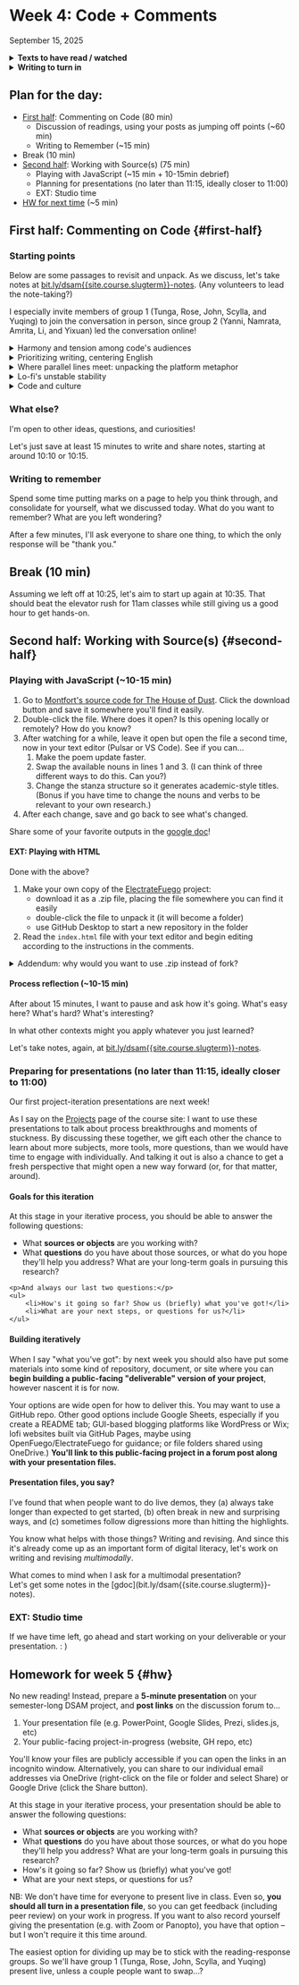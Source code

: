 
# Week 4: Code + Comments
<span class="date">September 15, 2025</span>

<section class="prereqs">
    <details><summary><strong>Texts to have read / watched</strong></summary>
        <ul>
          <li>Section 1 of Ford, Paul. <em>What Is Code? If You Don’t Know, You Need to Read This</em>, Bloomberg.com, <a href="http://www.bloomberg.com/graphics/2015-paul-ford-what-is-code/">http://www.bloomberg.com/graphics/2015-paul-ford-what-is-code/</a>.</li>
          <li>Vee, Annette. “Introduction: Computer Programming as Literacy.” <em>Coding Literacy</em>, MIT Press, 2017, pp. 1–42, <a href="https://doi.org/10.7551/mitpress/10655.003.0003">https://doi.org/10.7551/mitpress/10655.003.0003</a>.  <a href="https://direct-mit-edu.pitt.idm.oclc.org/books/monograph/3543/Coding-LiteracyHow-Computer-Programming-Is">(Pitt library link)</a>.</li>
          <li>Bertram, Lillian-Yvonne, <a href="https://www.lillianyvonnebertram.com/">https://www.lillianyvonnebertram.com/</a>. Read around in Projects, especially “Forever Gwen Brooks,” “Syncopated Star,” and “I dream of creating an intelligent machine”, then view page source.</li>
          <li>Whalen, Zach. “Any Means Necessary to Refuse Erasure by Algorithm: Lillian-Yvonne Bertram’s Travesty Generator.” <em>Digital Humanities Quarterly</em>, vol. 017, no. 2, July 2023, <a href="https://digitalhumanities.org:8081/dhq/vol/17/2/000707/000707.html">https://digitalhumanities.org:8081/dhq/vol/17/2/000707/000707.html</a>.</li>
          <li>Montfort, Nick, Patsy Baudoin, John Bell, Ian Bogost, Jeremy Douglass, Mark C Marino, Michael Mateas, Casey Reas, Mark Sample, and Noah Vawter. “10: Introduction.” <em>10 PRINT CHR$(205.5+RND(1)); : GOTO 10</em>, The MIT Press, 2012, pp. 1–17. direct.mit.edu, <a href="https://doi.org/10.7551/mitpress/9040.001.0001">https://doi.org/10.7551/mitpress/9040.001.0001</a>.</li>
          <li>Montfort, Nick. “Appendix A: Why Program?” <em>Exploratory Programming for the Arts and Humanities</em>, 2nd ed., The MIT Press, 2021, pp. 319–330, <a href="https://mitpress.ublish.com/ebook/epah2e-preview/12629/319">https://mitpress.ublish.com/ebook/epah2e-preview/12629/319</a>.</li>
        </ul>
    </details>
    <details><summary><strong>Writing to turn in</strong></summary>
        <ul>
            <li>a <a href="{{site.repo_url}}/discussions/3">reading response post</a> to the discussion forum, if you're in <dfn title="Yanni, Namrata, Amrita, Yixuan, and Li">group 2</dfn></li>
            <!-- Group 1: Tunga, Rose, John, Scylla, and Yuqing
            Group 2: Yanni, Namrata, Amrita, Yixuan, and Li -->
        </ul>
    </details>
</section>

## Plan for the day:

* [First half](#first-half): Commenting on Code (80 min)
    - Discussion of readings, using your posts as jumping off points (~60 min)
    - Writing to Remember (~15 min)
* Break (10 min)
* [Second half](#second-half): Working with Source(s) (75 min)
    - Playing with JavaScript (~15 min + 10-15min debrief)<!-- hacking a poetry generator -->
    - Planning for presentations (no later than 11:15, ideally closer to 11:00) <!-- what I'm looking for next week -->
    - EXT: Studio time
* [HW for next time](#hw) (~5 min)



## First half: Commenting on Code {#first-half}

### Starting points
Below are some passages to revisit and unpack. As we discuss, let's take notes at [bit.ly/dsam{{site.course.slugterm}}-notes](https://bit.ly/dsam{{site.course.slugterm}}-notes?tab=t.0#heading=h.mx9ex9vana41). (Any volunteers to lead the note-taking?)

I especially invite members of group 1 (Tunga, Rose, John, Scylla, and Yuqing) to join the conversation in person, since group 2 (Yanni, Namrata, Amrita, Li, and Yixuan) led the conversation online!

<details><summary>Harmony and tension among code's audiences</summary>
    <p>Namrata brings us this passage from Zach Whalen's piece on <em>Travesty Generator</em>: </p>
        <blockquote>In examples of poetry generated by code, poetry written as code, and code that generates poetry, it is less useful to think of a tension between the code as text and the code as preamble to its processes and more productive to consider the imbrication of those surfaces.</blockquote>
    <p>She asks: "I was wondering what the differences between the three would entail? What can each tell us about the relationship between code and language? Or is that not really important as stated?"</p>
    <p>This feels like a worthwhile, if tricky, concept to unpack! Who would like to begin parsing it out?</p>
</details>

<details><summary>Prioritizing writing, centering English</summary>
    <p>Both Namrata and Amrita draw our attention to the way Vee's introduction to (of?) <em>Coding Literacy</em> centers <strong>writing</strong> and its impact on society. Namrata notes that Vee's "understanding of language is based on a western notion of something which can be written and read, rather than oral"; Amrita likewise suggests that "the argument of coding as literacy [...] ignores the accessibility issues from the Western progress-oriented worldview that often marginalises other ways of knowing and universalizes a <em>type</em> of literacy, assuming that it is a requirement for the present world" (emphasis added; please tell me if I misread your intended emphasis?). Both invoke colonial histories and impositions, asking who gets to decide what is or is not infrastructural.</p>
    <p>These are good observations and questions! I want to bring this back to the text to help us understand where we're arguing against Vee and where we might be arguing alongside her. Let's look at pages 27-28:</p>
        <blockquote>
            <p>Given that any definition of literacy is one motivated by what it can illuminate, here’s the one I use in this book: <em>Literacy is a widely held, socially useful and valued set of practices with infrastructural communication technologies.</em> This definition takes into account the current consensus in literacy studies that literacy is a combination of individual communication skills, a material system, and the social situation in which it is inevitably embedded. It also assumes that literacy refers to something like <em>mass</em> literacy; that is, a skill can do all of the things literacy does, but if it’s not being practiced by a wider variety of people, I don’t think of it as literacy. Literacy according to this book has both functional and rhetorical components—what makes it both “socially useful and valued.” Literacy reflects <em>real</em> knowledge requirements (its functional component) as well as the <em>perception</em> of what kind of knowledge is required to get around in society (its rhetorical component). These components are entangled: what people perceive as literacy affects not only its social value but also its social utility. In other words, if a skill is believed to be more useful, it is more useful, in part because of the social cachet accorded to it.</p>

            <p>A focus on an “infrastructural communication technology” is meant to draw attention to literacies connected to power and to differentiate them from other useful skills. Susan Leigh Star describes “infrastructure” as a comprehensive, societally embedded, structural standard that is largely transparent to insiders. [...] To become more widely held and useful and valued, the practices of writing and programming both had to be done with technologies that were infrastructural and thus suited for more people to use: not too expensive, unwieldy, or prone to break down.</p>
        </blockquote>
    <p>Where does this definition single out writing, and where is it flexible enough to go beyond it? What kinds of orality does it include or exclude?</p>
    <details><summary>Raising the stakes</summary>
    <p>If we want to get into the moralizing tone of calling something or someone <em>illiterate</em>, I'd jump us back to the beginning, on pp 1-2:</p>
        <blockquote>This heritage of moral goodness persists in public debates about reading and writing, which is especially apparent in the periodic waves of moral panic observed in articles about education and illiteracy. Typified by an infamous 1975 article in <em>Newsweek</em>, “Why Johnny Can’t Write,” these fears of failing schools and of generations of illiterates signaling the downfall of society have been around since at least the late nineteenth century. However, literacy research indicates that literacy rates in the United States aren’t falling; rather, what we consider literacy is changing.</blockquote>
    </details>
</details>

<details><summary>Where parallel lines meet: unpacking the platform metaphor</summary>
    <p>Yixuan points us to this passage from Annette Vee:</p>
    <blockquote>
        Programming is a literacy we can build other activities and knowledge on, as we have done with reading and writing in human languages. Because of its affordances for information creation, organization, and dissemination, the practice of programming bears other significant similarities to reading and writing. Programming and writing are both socially inflected by the contexts in which they are learned and circulated and are materially shaped by the technologies that support and distribute them. (3-4)
    </blockquote>
    <p>Yixuan also highlights that "writing was once a skill reserved for elites but eventually became a basic competency for everyone." Given the other parallels between writing and coding, she writes (paraphrasing Vee?) "perhaps programming is following a similar path." If so, "does that mean the humanities also have a responsibility to incorporate programming into their core training? Or can it remain an auxiliary skill?"</p>
    <p>To begin answering Yixuan's question here, I'd like to press on where the parallels lie, especially in writing or programming's status as <em>platforms</em>: Is programming the equivalent of handwriting? Typing? Fixing a typewriter? Operating a printing press? A publishing house? On the other side of things, what kind of reading knowledge counts as "literate"? How much writing must one do to be able to read sufficiently? (And of course it might change...)</p>

    <details><summary>EXT: another practical metaphor</summary>
        <p>John suggests that computer literacy is more "like understanding how your car works. I think everyone should know what a clutch does, if you have a manual transmission [...] likewise, everyone who touches a keyboard should know the components inside a computer, such as a Central Processing Unit and disk storage (be it magnetic or solid-state). A civilian need not know what an Application Programming Interface is."</p>
        <p>Are we in Digital Studies and Methods "civilians" in this sense? Should someone whose transcript includes DSAM, whether as a certificate or as a course, know what an API is?</p>
    </details>

    <p>As a follow-up, Yixuan also asks: "if code itself structures communication and cultural production, should those who write or even modify code be regarded as authors in the same sense as traditional writers?" What do you all think, in light of the discussion?</p>
</details>

<details><summary>Lo-fi's unstable stability</summary>
    <p>Yanni points out that a lot of Lillian-Yvonne Bertram's procedurally generated poetry isn't available online – even though they still link to it from their site. What remains consists of HTML, CSS, and JavaScript: the kind of standard lo-fi formats that Stolley extols as the key to digital longevity. Do we expect that the missing works were composed otherwise? Or is lo-fi not enough to keep works around? What else should we be thinking about in terms of digital preservation and access?</p>
    <p>Yanni poses the question also in terms of Risam and Gil's guidance for minimal computing: "[W]hatever Bertram was prioritizing and willing to give up has rhetorical implications for the circulation of the information they wished to spread. [...] who should think in terms of minimal computing or lo-fi production? Is there anyone we might say has to? Us as scholars? But only in our role as scholars, not when we’re creating art? What about when there is tension between these two roles and the way we view what we’re creating? Does everybody need to be taking these approaches? Or who doesn’t? Why not?"</p>
</details>

<details><summary>Code and culture</summary>
    <p>The authors of 10 PRINT, as Li points out in his post, see historical significance in every term of the code they examine, sometimes down to individual characters. But as John suggests, most of the time people writing code aren't thinking primarily of the backstory of the functions they call; they just want the practical effect of calling the function.</p>
    <p>What's the point of reading this way? Who is it for, and when is it relevant? In Li's words: "Is this method effective for you?"</p>
</details>


### What else?

I'm open to other ideas, questions, and curiosities!

Let's just save at least 15 minutes to write and share notes, starting at around 10:10 or 10:15.


### Writing to remember

<div class="alert alert-success">
    <p>Spend some time putting marks on a page to help you think through, and consolidate for yourself, what we discussed today. What do you want to remember? What are you left wondering?</p>
</div>

After a few minutes, I'll ask everyone to share one thing, to which the only response will be "thank you."


<section class="break">
    <h2>Break (10 min)</h2>
    Assuming we left off at 10:25, let's aim to start up again at 10:35. That should beat the elevator rush for 11am classes while still giving us a good hour to get hands-on.
</section>

## Second half: Working with Source(s) {#second-half}

### Playing with JavaScript (~10-15 min)

<ol>
    <li>Go to <a href="https://codeberg.org/nickmontfort/memslam/src/branch/main/the_house_of_dust.html">Montfort's source code for The House of Dust</a>. Click the download button and save it somewhere you'll find it easily.</li>
    <!-- For fun, here's [Zach Whalen's implementation](https://zachwhalen.net/pg/dust/), which spreads the scripts across several files. We can talk about why, but we don't have time today.-->
    <li>Double-click the file. Where does it open? Is this opening locally or remotely? How do you know?</li>
    <li>After watching for a while, leave it open but open the file a second time, now in your text editor (Pulsar or VS Code). See if you can... <ol class="lalpha">
        <li>Make the poem update faster.</li>
        <li>Swap the available nouns in lines 1 and 3. (I can think of three different ways to do this. Can you?)</li>
        <li>Change the stanza structure so it generates academic-style titles. (Bonus if you have time to change the nouns and verbs to be relevant to your own research.)</li>
    </ol></li>
    <li>After each change, save and go back to see what's changed.</li>
</ol>

Share some of your favorite outputs in the [google doc](bit.ly/dsam{{site.course.slugterm}}-notes)!

#### EXT: Playing with HTML
Done with the above?

1. Make your own copy of the [ElectrateFuego](https://github.com/benmiller314/Electrate-Fuego) project:
    * download it as a .zip file, placing the file somewhere you can find it easily
    * double-click the file to unpack it (it will become a folder)
    * use GitHub Desktop to start a new repository in the folder
2. Read the `index.html` file with your text editor and begin editing according to the instructions in the comments.

<details><summary>Addendum: why would you want to use .zip instead of fork?</summary>
    <p>Last week, I told you that for a given public repository, we can...</p>

    <ul>
        <li><dfn>fork</dfn> it, creating a linked copy we control</li>
        <li><dfn>clone</dfn> it, downloading the full contents and all the file history</li>
        <li>or just <em>download</em> the contents as a <code>.zip</code> archive. This strips out the history, but means we could also start over clean in an unlinked repo if we want.</li>
    </ul>

    <p>Fork is great if you want to keep receiving updates from other developers: you'll be alerted when you're "behind the upstream repo." But one reason you might want to use the zip download instead is that GitHub assumes forks are meant to contribute to the "upstream" project – and therefore <em>bills all file storage to the root project's owner</em>. If you're actually working on your own, .zip lets you use the project as a template without assuming you want to maintain a shared history.</p>

    <div class="panel panel-warning alert alert-warning">
    <div class="panel-body alert-body">
        To avoid having all your large files stacking on top of each other and hitting my bank account (or Stephen's), you should probably start your own repository. Use .zip, as his README advises.
    </div></div>
</details>


#### Process reflection (~10-15 min)

After about 15 minutes, I want to pause and ask how it's going. What's easy here? What's hard? What's interesting?

In what other contexts might you apply whatever you just learned?

Let's take notes, again, at [bit.ly/dsam{{site.course.slugterm}}-notes](bit.ly/dsam{{site.course.slugterm}}-notes).


### Preparing for presentations (no later than 11:15, ideally closer to 11:00)

Our first project-iteration presentations are next week!

As I say on the [Projects](../projects) page of the course site: I want to use these presentations to talk about process breakthroughs and moments of stuckness. By discussing these together, we gift each other the chance to learn about more subjects, more tools, more questions, than we would have time to engage with individually. And talking it out is also a chance to get a fresh perspective that might open a new way forward (or, for that matter, around).


#### Goals for this iteration
<div class="panel panel-info alert alert-info">
<div class="panel-body alert-body">
    <p>At this stage in your iterative process, you should be able to answer the following questions:</p>
    <ul>
        <li>What <strong>sources or objects</strong> are you working with?</li>
        <li>What <strong>questions</strong> do you have about those sources, or what do you hope they'll help you address? What are your long-term goals in pursuing this research?</li>
    </ul>

    <p>And always our last two questions:</p>
    <ul>
        <li>How's it going so far? Show us (briefly) what you've got!</li>
        <li>What are your next steps, or questions for us?</li>
    </ul>
</div></div>



#### Building iteratively

When I say "what you've got": by next week you should also have put some materials into some kind of repository, document, or site where you can **begin building a public-facing "deliverable" version of your project**, however nascent it is for now.

Your options are wide open for how to deliver this. You may want to use a GitHub repo. Other good options include Google Sheets, especially if you create a README tab; GUI-based blogging platforms like WordPress or Wix; lofi websites built via GitHub Pages, maybe using OpenFuego/ElectrateFuego for guidance; or file folders shared using OneDrive.) **You'll link to this public-facing project in a forum post along with your presentation files.**


#### Presentation files, you say?

I've found that when people want to do live demos, they (a) always take longer than expected to get started, (b) often break in new and surprising ways, and (c) sometimes follow digressions more than hitting the highlights.

You know what helps with those things? Writing and revising. And since this it's already come up as an important form of digital literacy, let's work on writing and revising *multimodally*.

<div class="panel panel-success alert alert-success">
<div class="panel-body alert-body">
What comes to mind when I ask for a multimodal presentation?
</div></div>
<!-- Visual aid expectations – crowdsource where possible. What are benefits? What are risks? -->
Let's get some notes in the [gdoc](bit.ly/dsam{{site.course.slugterm}}-notes).


### EXT: Studio time

If we have time left, go ahead and start working on your deliverable or your presentation. : )






## Homework for week 5 {#hw}

No new reading! Instead, prepare a **5-minute presentation** on your semester-long DSAM project, and **post links** on the discussion forum to...

1. Your presentation file (e.g. PowerPoint, Google Slides, Prezi, slides.js, etc)
2. Your public-facing project-in-progress (website, GH repo, etc)

<div class="panel panel-warning alert alert-warning">
<div class="panel-body alert-body">
    You'll know your files are publicly accessible if you can open the links in an incognito window. Alternatively, you can share to our individual email addresses via OneDrive (right-click on the file or folder and select Share) or Google Drive (click the Share button).
</div></div>

At this stage in your iterative process, your presentation should be able to answer the following questions:

* What **sources or objects** are you working with?
* What **questions** do you have about those sources, or what do you hope they'll help you address? What are your long-term goals in pursuing this research?
* How's it going so far? Show us (briefly) what you've got!
* What are your next steps, or questions for us?

<div class="panel panel-success alert alert-success">
<div class="panel-body alert-body">
NB: We don't have time for everyone to present live in class. Even so, <strong>you should all turn in a presentation file</strong>, so you can get feedback (including peer review) on your work in progress. If you want to also record yourself giving the presentation (e.g. with Zoom or Panopto), you have that option – but I won't require it this time around.
</div></div>

The easiest option for dividing up may be to stick with the reading-response groups. So we'll have group 1 (Tunga, Rose, John, Scylla, and Yuqing) present live, unless a couple people want to swap...?
